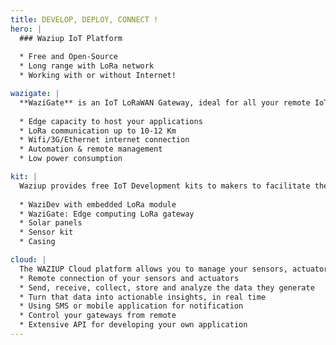 ```yaml
---
title: DEVELOP, DEPLOY, CONNECT !
hero: |
  ### Waziup IoT Platform
  
  * Free and Open-Source
  * Long range with LoRa network
  * Working with or without Internet!

wazigate: |
  **WaziGate** is an IoT LoRaWAN Gateway, ideal for all your remote IoT applications. The Gateway can cover up to 100 IoT Sensors and actuator nodes: Weather stations, soil monitoring, GPS applications. The possibilities are endless! You can host your own applications directly in the gateway. The WaziGate features:
  
  * Edge capacity to host your applications
  * LoRa communication up to 10-12 Km
  * Wifi/3G/Ethernet internet connection
  * Automation & remote management
  * Low power consumption

kit: |
  Waziup provides free IoT Development kits to makers to facilitate the rapid prototyping of their solutions. The kit offers all the features to help developers & startups prototype and deploy their solutions rapidly. It includes:
  
  * WaziDev with embedded LoRa module
  * WaziGate: Edge computing LoRa gateway
  * Solar panels
  * Sensor kit
  * Casing

cloud: |
  The WAZIUP Cloud platform allows you to manage your sensors, actuators and IoT data. WAZIUP Cloud platform offers everything that you need for your application:
  * Remote connection of your sensors and actuators
  * Send, receive, collect, store and analyze the data they generate
  * Turn that data into actionable insights, in real time
  * Using SMS or mobile application for notification
  * Control your gateways from remote
  * Extensive API for developing your own application
---
```



